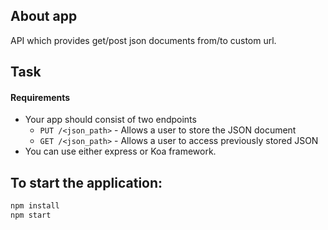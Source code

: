 ## About app

API which provides get/post json documents from/to custom url.

## Task

#### Requirements

- Your app should consist of two endpoints
  - `PUT /<json_path>` - Allows a user to store the JSON document
  - `GET /<json_path>` - Allows a user to access previously stored JSON
- You can use either express or Koa framework.

## To start the application:

```bash
npm install
npm start
```
